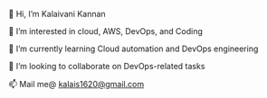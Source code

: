 👋 Hi, I’m Kalaivani Kannan

👀 I’m interested in cloud, AWS, DevOps, and Coding

🌱 I’m currently learning Cloud automation and DevOps engineering

💞️ I’m looking to collaborate on DevOps-related tasks

📫 Mail me@ kalais1620@gmail.com
